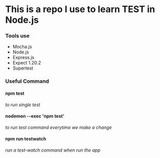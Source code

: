 # This is  a repo I use to learn TEST in Node.js

### Tools use
- Mocha.js
- Node.js
- Express.js
- Expect 1.20.2
- Supertest

### Useful Command
#### npm test  
_to run single test_

#### nodemon --exec 'npm test' 
_to run test command everytime we make a change_

#### npm run testwatch 
_run a test-watch command when run the app_